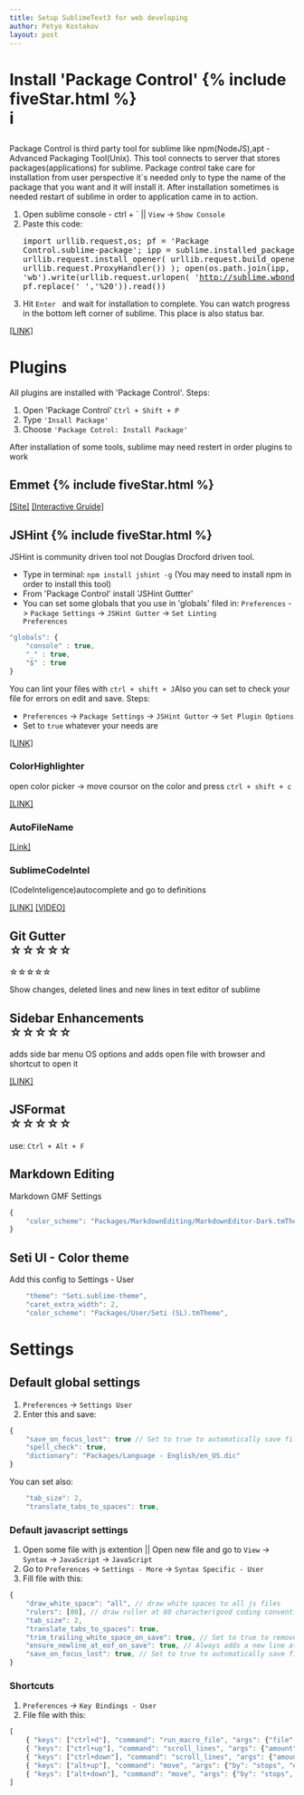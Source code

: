 ```yaml
---
title: Setup SublimeText3 for web developing
author: Petyo Kostakov
layout: post
---
```


# Install 'Package Control' {% include fiveStar.html %} <div>i<p></p></p>

Package Control is third party tool for sublime like npm(NodeJS),apt - Advanced Packaging Tool(Unix). This tool connects to server that stores packages(applications) for sublime. Package control take care for installation from user perspective it`s needed only to type the name of the package that you want and it will install it. After installation sometimes is needed restart of sublime in order to application came in to action.



1. Open sublime console - ctrl + ` ||  <code>View</code> ->  <code>Show Console</code>
2. Paste this code:<pre>import urllib.request,os; pf = 'Package Control.sublime-package'; ipp = sublime.installed_packages_path(); urllib.request.install_opener( urllib.request.build_opener( urllib.request.ProxyHandler()) ); open(os.path.join(ipp, pf), 'wb').write(urllib.request.urlopen( 'http://sublime.wbond.net/' + pf.replace(' ','%20')).read())</pre>
3. Hit  <code>Enter </code> and wait for installation to complete. You can watch progress in the bottom left corner of sublime. This place is also status bar.

[[LINK]](https://sublime.wbond.net)

# Plugins
All plugins are installed with 'Package Control'.
Steps:

1. Open 'Package Control' <code>Ctrl + Shift + P</code>
2. Type <code>'Insall Package'</code>
3. Choose <code>'Package Cotrol: Install Package'</code>

After installation of some tools, sublime may need restert in order plugins to work

## Emmet {% include fiveStar.html %}

[[Site]](http://emmet.io/) [[Interactive Gruide]](http://scotch.io/bar-talk/write-html-crazy-fast-with-emmet-an-interactive-guide)

## JSHint {% include fiveStar.html %}

JSHint is community driven tool not Douglas Drocford driven tool.

* Type in terminal: <code>npm install jshint -g</code> (You may need to install npm in order to install this tool)
* From 'Package Control' install 'JSHint Guttter'
* You can set some globals that you use in 'globals' filed in:  <code>Preferences</code> -> <code>Package Settings</code> -> <code>JSHint Gutter</code> -> <code>Set Linting Preferences</code>

``` javascript
"globals": {
	"console" : true,
	"_" : true,
	"$" : true
}
```

You can lint your files with <code>ctrl + shift + J</code>Also you can set to check your file for errors on edit and save.  Steps:

* <code>Preferences</code> -> <code>Package Settings</code> -> <code>JSHint Guttor</code> -> <code>Set Plugin Options</code>
* Set to <code>true</code> whatever your needs are

[[LINK]](https://github.com/victorporof/Sublime-JSHint)

### ColorHighlighter

open color picker -> move coursor on the color and press `ctrl + shift + c`

[[LINK]](https://github.com/Monnoroch/ColorHighlighter)

### AutoFileName

[[Link]](https://github.com/BoundInCode/AutoFileName)

<h3>SublimeCodeIntel</h3>
<p>(CodeInteligence)autocomplete and go to definitions</p>
<a href="https://github.com/SublimeCodeIntel/SublimeCodeIntel"><span class="link-tab">[LINK]</span></a>
<a href="https://www.youtube.com/watch?v=GK9zaSj1C4M"><span class="link-tab">[VIDEO]</span></a>

## Git Gutter <div class="rating five-str"><span>☆</span><span>☆</span><span>☆</span><span>☆</span><span>☆</span></div>

<div class="rating five-str"><span>☆</span><span>☆</span><span>☆</span><span>☆</span><span>☆</span></div>

Show changes, deleted lines and new lines in text editor of sublime

## Sidebar Enhancements <div class="rating four-str"><span>☆</span><span>☆</span><span>☆</span><span>☆</span><span>☆</span></div>

adds side bar menu OS options and adds open file with browser and shortcut to open it

[[LINK]](https://github.com/titoBouzout/SideBarEnhancements)

## JSFormat <div class="rating four-str"><span>☆</span><span>☆</span><span>☆</span><span>☆</span><span>☆</span></div>

use: <code>Ctrl + Alt + F</code>

## Markdown Editing

Markdown GMF Settings 

```javascript
{
	"color_scheme": "Packages/MarkdownEditing/MarkdownEditor-Dark.tmTheme",
}
```

## Seti UI - Color theme

Add this config to Settings - User	

``` javascript
	"theme": "Seti.sublime-theme",
	"caret_extra_width": 2,
	"color_scheme": "Packages/User/Seti (SL).tmTheme",
```

# Settings

## Default global settings

1. <code>Preferences</code> -> <code>Settings User</code>
2. Enter this and save:

``` javascript
{
	"save_on_focus_lost": true // Set to true to automatically save files when switch to something else than the openned file
	"spell_check": true,
	"dictionary": "Packages/Language - English/en_US.dic"
}
```
<p>You can set also:</p>

``` javascript
	"tab_size": 2,
	"translate_tabs_to_spaces": true,
```

### Default javascript settings</h3>
<ol>
	<li>
		Open some file with js extention || Open new file and go to <code>View</code> -> <code>Syntax</code> -> <code>JavaScript</code> -> <code>JavaScript</code>
	</li>
	<li>
		Go to <code>Preferences</code> -> <code>Settings - More</code> -> <code>Syntax Specific - User</code>
	</li>
	<li>Fill file with this:</li>
</ol>

``` javascript
{
    "draw_white_space": "all", // draw white spaces to all js files
    "rulers": [80], // draw ruller at 80 character(good coding convention)
    "tab_size": 2,
    "translate_tabs_to_spaces": true,
    "trim_trailing_white_space_on_save": true, // Set to true to remove white space on save.
    "ensure_newline_at_eof_on_save": true, // Always adds a new line at the end of the file if not present when saving.
    "save_on_focus_lost": true, // Set to true to automatically save files when switching to a different file or application
}
```

### Shortcuts
<ol>
	<li><code>Preferences</code> -> <code>Key Bindings - User</code></li>
	<li>File file with this:</li>
</ol>

``` javascript 
[
	{ "keys": ["ctrl+d"], "command": "run_macro_file", "args": {"file": "Packages/Default/Delete Line.sublime-macro"} },
	{ "keys": ["ctrl+up"], "command": "scroll_lines", "args": {"amount": 15.0 } },
	{ "keys": ["ctrl+down"], "command": "scroll_lines", "args": {"amount": -15.0 } },
	{ "keys": ["alt+up"], "command": "move", "args": {"by": "stops", "empty_line": true, "forward": false} },
	{ "keys": ["alt+down"], "command": "move", "args": {"by": "stops", "empty_line": true, "forward": true} }
]
```
<!---
<h3>Dot file</h3>
<p>Sublime Text 2 stores settings, themes, and plugins in the ~/Library/Application Support/Sublime Text 2 directory in three separate folders:</p>
<ul>
	<li>Installed Packages</li>
	<li>Packages</li>
	<li>Pristine Packages</li>
</ul>
-->
